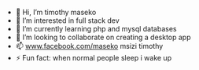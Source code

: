- 👋 Hi, I’m timothy maseko
- 👀 I’m interested in full stack dev
- 🌱 I’m currently learning php and mysql databases
- 💞️ I’m looking to collaborate on creating a desktop app
- 📫 www.facebook.com/maseko msizi timothy
- ⚡ Fun fact: when normal people sleep i wake up

<!---
timothymaseko/timothymaseko is a ✨ special ✨ repository because its `README.md` (this file) appears on your GitHub profile.
You can click the Preview link to take a look at your changes.
--->
